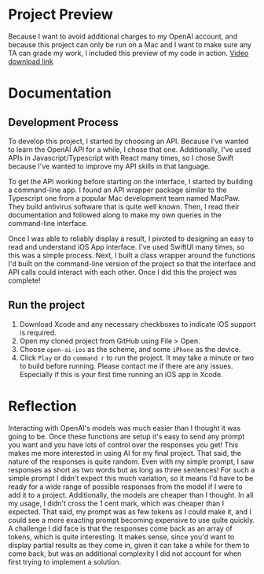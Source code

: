 # Project Preview
Because I want to avoid additional charges to my OpenAI account, and because this project can only be run on a Mac and I want to make sure any TA can grade my work, I included this preview of my code in action.
[Video download link](https://github.com/fraander/open-ai-hci/assets/57777918/9e378ebe-74e4-47ff-b8ae-db35c8a69fbe
)


# Documentation
## Development Process
To develop this project, I started by choosing an API. Because I've wanted to learn the OpenAI API for a while, I chose that one. Additionally, I've used APIs in Javascript/Typescript with React many times, so I chose Swift because I've wanted to improve my API skills in that language.

To get the API working before starting on the interface, I started by building a command-line app. I found an API wrapper package similar to the Typescript one from a popular Mac development team named MacPaw. They build antivirus software that is quite well known. Then, I read their documentation and followed along to make my own queries in the command-line interface.

Once I was able to reliably display a result, I pivoted to designing an easy to read and understand iOS App interface. I've used SwiftUI many times, so this was a simple process. Next, I built a class wrapper around the functions I'd built on the command-line version of the project so that the interface and API calls could interact with each other. Once I did this the project was complete!

## Run the project
1. Download Xcode and any necessary checkboxes to indicate iOS support is required.
2. Open my cloned project from GitHub using File > Open.
3. Choose `open-ai-ios` as the scheme, and some `iPhone` as the device.
4. Click `Play` or do `command r` to run the project. It may take a minute or two to build before running.
Please contact me if there are any issues. Especially if this is your first time running an iOS app in Xcode.

# Reflection
Interacting with OpenAI's models was much easier than I thought it was going to be. Once these functions are setup it's easy to send any prompt you want and you have lots of control over the responses you get! This makes me more interested in using AI for my final project. 
That said, the nature of the responses is quite random. Even with my simple prompt, I saw responses as short as two words but as long as three sentences! For such a simple prompt I didn't expect this much variation, so it means I'd have to be ready for a wide range of possible responses from the model if I were to add it to a project. Additionally, the models are cheaper than I thought. In all my usage, I didn't cross the 1 cent mark, which was cheaper than I expected. That said, my prompt was as few tokens as I could make it, and I could see a more exacting prompt becoming expensive to use quite quickly. 
A challenge I did face is that the responses come back as an array of tokens, which is quite interesting. It makes sense, since you'd want to display partial results as they come in, given it can take a while for them to come back, but was an additional complexity I did not account for when first trying to implement a solution.

